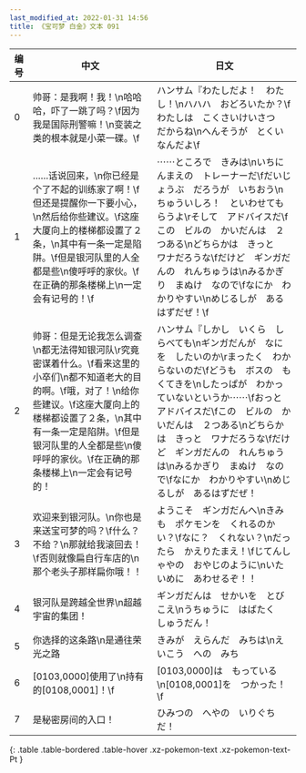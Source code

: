 ```yaml
---
last_modified_at: 2022-01-31 14:56
title: 《宝可梦 白金》文本 091
---
```

| 编号 | 中文 | 日文 |
| ---- | ---- | ---- |
| 0 | 帅哥：是我啊！我！\n哈哈哈，吓了一跳了吗？\f因为我是国际刑警嘛！\n变装之类的根本就是小菜一碟。\f | ハンサム『わたしだよ！　わたし！\nハハハ　おどろいたか？\fわたしは　こくさいけいさつ　だからね\nへんそうが　とくい　なんだよ\f |
| 1 | ……话说回来，\n你已经是个了不起的训练家了啊！\f但还是提醒你一下要小心，\n然后给你些建议。\f这座大厦向上的楼梯都设置了２条，\n其中有一条一定是陷阱。\f但是银河队里的人全都是些\n傻呼呼的家伙。\f在正确的那条楼梯上\n一定会有记号的！\f | ⋯⋯ところで　きみは\nいちにんまえの　トレーナーだ\fだいじょうぶ　だろうが　いちおう\nちゅういしろ！　といわせてもらうよ\rそして　アドバイスだ\fこの　ビルの　かいだんは　２つある\nどちらかは　きっと　ワナだろうな\fだけど　ギンガだんの　れんちゅうは\nみるかぎり　まぬけ　なので\fなにか　わかりやすい\nめじるしが　あるはずだぜ！\f |
| 2 | 帅哥：但是无论我怎么调查\n都无法得知银河队\r究竟密谋着什么。\f看来这里的小卒们\n都不知道老大的目的啊。\f哦，对了！\n给你些建议。\f这座大厦向上的楼梯都设置了２条，\n其中有一条一定是陷阱。\f但是银河队里的人全都是些\n傻呼呼的家伙。\f在正确的那条楼梯上\n一定会有记号的！ | ハンサム『しかし　いくら　しらべても\nギンガだんが　なにを　したいのか\rまったく　わからないのだ\fどうも　ボスの　もくてきを\nしたっぱが　わかっていないというか⋯⋯\fおっと　アドバイスだ\fこの　ビルの　かいだんは　２つある\nどちらかは　きっと　ワナだろうな\fだけど　ギンガだんの　れんちゅうは\nみるかぎり　まぬけ　なので\fなにか　わかりやすい\nめじるしが　あるはずだぜ！ |
| 3 | 欢迎来到银河队。\n你也是来送宝可梦的吗？\f什么？不给？\n那就给我滚回去！\f否则就像扁自行车店的\n那个老头子那样扁你哦！！ | ようこそ　ギンガだんへ\nきみも　ポケモンを　くれるのかい？\fなに？　くれない？\nだったら　かえりたまえ！\fじてんしゃやの　おやじのように\nいたいめに　あわせるぞ！！ |
| 4 | 银河队是跨越全世界\n超越宇宙的集团！ | ギンガだんは　せかいを　とびこえ\nうちゅうに　はばたく　しゅうだん！ |
| 5 | 你选择的这条路\n是通往荣光之路 | きみが　えらんだ　みちは\nえいこう　への　みち |
| 6 | [0103,0000]使用了\n持有的[0108,0001]！\f | [0103,0000]は　もっている\n[0108,0001]を　つかった！\f |
| 7 | 是秘密房间的入口！ | ひみつの　へやの　いりぐちだ！ |
{: .table .table-bordered .table-hover .xz-pokemon-text .xz-pokemon-text-Pt }
